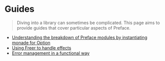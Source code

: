 # Guides

> Diving into a library can sometimes be complicated. This page aims
> to provide guides that cover particular aspects of Preface.

- [Understanding the breakdown of Preface modules by instantiating
  monade for Option](option_instantiation.md)
- [Using Freer to handle effects](freer_effect_handling.md)
- [Error management in a functional way](error_handling.md)
